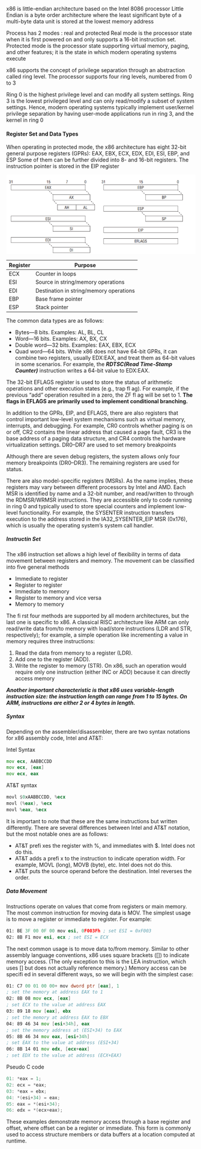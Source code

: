 x86 is little-endian architecture based on the Intel 8086 processor
Little Endian is a byte order architecture where the least significant byte of a multi-byte data unit 
is stored at the lowest memory address

Process has 2 modes : real and protected
Real mode is the processor state when it is first powered on and only supports a 16-bit instruction set. 
Protected mode is the processor state supporting virtual memory, paging, and other features; 
it is the state in which modern operating systems execute

x86 supports the concept of privilege separation through an abstraction called 
ring level. The processor supports four ring levels, numbered from 0 to 3

Ring 0 is the 
highest privilege level and can modify all system settings. Ring 3 is the lowest 
privileged level and can only read/modify a subset of system settings. Hence, 
modern operating systems typically implement user/kernel privilege separation
by having user-mode applications run in ring 3, and the kernel in ring 0

#### Register Set and Data Types

When operating in protected mode, the x86 architecture has eight 32-bit general purpose registers 
(GPRs): EAX, EBX, ECX, EDX, EDI, ESI, EBP, and ESP
Some of them can be further divided into 8- and 16-bit registers. The instruction pointer 
is stored in the EIP register

![alt text](image.png)

|Register|Purpose|
|  ---   |   --- |
| ECX    | Counter in loops|
| ESI    |Source in string/memory operations|
| EDI    |Destination in string/memory operations|
| EBP    |Base frame pointer|
| ESP    |Stack pointer|

The common data types are as follows:
- Bytes—8 bits. Examples: AL, BL, CL
- Word—16 bits. Examples: AX, BX, CX
- Double word—32 bits. Examples: EAX, EBX, ECX
- Quad word—64 bits. While x86 does not have 64-bit GPRs, it can combine 
two registers, usually EDX:EAX, and treat them as 64-bit values in some scenarios. 
For example, the ***RDTSC(Read Time-Stamp Counter)*** instruction writes a 64-bit value to EDX:EAX.

The 32-bit EFLAGS register is used to store the status of arithmetic operations 
and other execution states (e.g., trap fl ag). For example, if the previous “add” 
operation resulted in a zero, the ZF fl ag will be set to 1. 
**The flags in EFLAGS are primarily used to implement conditional branching.**

In addition to the GPRs, EIP, and EFLAGS, there are also registers that control 
important low-level system mechanisms such as virtual memory, interrupts, and 
debugging. For example, CR0 controls whether paging is on or off, CR2 contains 
the linear address that caused a page fault, CR3 is the base address of a paging 
data structure, and CR4 controls the hardware virtualization settings. DR0–DR7
are used to set memory breakpoints

Although there are seven debug registers, the system allows only four memory 
breakpoints (DR0–DR3). The remaining registers are used for status.

There are also model-specific registers (MSRs). As the name implies, these 
registers may vary between different processors by Intel and AMD. Each MSR 
is identified by name and a 32-bit number, and read/written to through the 
RDMSR/WRMSR instructions. They are accessible only to code running in ring 0 and 
typically used to store special counters and implement low-level functionality. 
For example, the SYSENTER instruction transfers execution to the address stored 
in the IA32_SYSENTER_EIP MSR (0x176), which is usually the operating system’s 
system call handler.

##### Instructin Set

The x86 instruction set allows a high level of flexibility in terms of data movement
between registers and memory. The movement can be classified into five general methods
- Immediate to register
- Register to register
- Immediate to memory
- Register to memory and vice versa
- Memory to memory

The fi rst four methods are supported by all modern architectures, but the last
one is specific to x86. A classical RISC architecture like ARM can only read/write
data from/to memory with load/store instructions (LDR and STR, respectively);
for example, a simple operation like incrementing a value in memory requires
three instructions:
1. Read the data from memory to a register (LDR).
2. Add one to the register (ADD).
3. Write the register to memory (STR).
On x86, such an operation would require only one instruction (either INC or
ADD) because it can directly access memory

***Another important characteristic is that x86 uses variable-length instruction***
***size: the instruction length can range from 1 to 15 bytes. On ARM, instructions***
***are either 2 or 4 bytes in length.***

##### Syntax

Depending on the assembler/disassembler, there are two syntax notations for
x86 assembly code, Intel and AT&T:

Intel Syntax

```asm
mov ecx, AABBCCDD
mov ecx, [eax]
mov ecx, eax
```

AT&T syntax

```asm
movl $0xAABBCCDD, %ecx
movl (%eax), %ecx
movl %eax, %ecx
```

It is important to note that these are the same instructions but written differently. 
There are several differences between Intel and AT&T notation, but the
most notable ones are as follows:
- AT&T prefi xes the register with %, and immediates with $. Intel does not
do this.
- AT&T adds a prefi x to the instruction to indicate operation width. For
example, MOVL (long), MOVB (byte), etc. Intel does not do this.
- AT&T puts the source operand before the destination. Intel reverses the
order.

##### Data Movement

Instructions operate on values that come from registers or main memory. The
most common instruction for moving data is MOV. The simplest usage is to move
a register or immediate to register. For example:

```asm
01: BE 3F 00 0F 00 mov esi, 0F003Fh ; set ESI = 0xF003
02: 8B F1 mov esi, ecx ; set ESI = ECX
```

The next common usage is to move data to/from memory. Similar to other
assembly language conventions, x86 uses square brackets ([]) to indicate memory
access. (The only exception to this is the LEA instruction, which uses [] but does
not actually reference memory.) Memory access can be specifi ed in several different ways, 
so we will begin with the simplest case:

```asm
01: C7 00 01 00 00+ mov dword ptr [eax], 1
; set the memory at address EAX to 1
02: 8B 08 mov ecx, [eax]
; set ECX to the value at address EAX
03: 89 18 mov [eax], ebx
; set the memory at address EAX to EBX
04: 89 46 34 mov [esi+34h], eax
; set the memory address at (ESI+34) to EAX
05: 8B 46 34 mov eax, [esi+34h]
; set EAX to the value at address (ESI+34)
06: 8B 14 01 mov edx, [ecx+eax]
; set EDX to the value at address (ECX+EAX)
```

Pseudo C code

```c
01: *eax = 1;
02: ecx = *eax;
03: *eax = ebx;
04: *(esi+34) = eax;
05: eax = *(esi+34);
06: edx = *(ecx+eax);
```

These examples demonstrate memory access through a base register and
offset, where offset can be a register or immediate. This form is commonly used
to access structure members or data buffers at a location computed at runtime.





